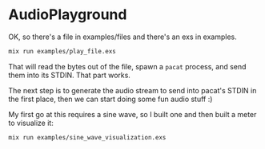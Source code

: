 AudioPlayground
===============

OK, so there's a file in examples/files and there's an exs in examples.

```sh
mix run examples/play_file.exs
```

That will read the bytes out of the file, spawn a `pacat` process, and send them
into its STDIN.  That part works.

The next step is to generate the audio stream to send into pacat's STDIN in the
first place, then we can start doing some fun audio stuff :)

My first go at this requires a sine wave, so I built one and then built a meter
to visualize it:

```sh
mix run examples/sine_wave_visualization.exs
```
